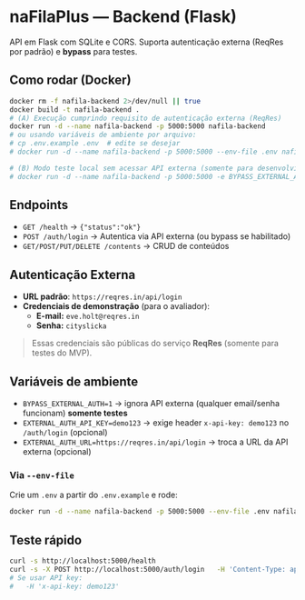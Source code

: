 # naFilaPlus — Backend (Flask)

API em Flask com SQLite e CORS. Suporta autenticação externa (ReqRes por padrão) e **bypass** para testes.

## Como rodar (Docker)
```bash
docker rm -f nafila-backend 2>/dev/null || true
docker build -t nafila-backend .
# (A) Execução cumprindo requisito de autenticação externa (ReqRes)
docker run -d --name nafila-backend -p 5000:5000 nafila-backend
# ou usando variáveis de ambiente por arquivo:
# cp .env.example .env  # edite se desejar
# docker run -d --name nafila-backend -p 5000:5000 --env-file .env nafila-backend

# (B) Modo teste local sem acessar API externa (somente para desenvolvimento)
# docker run -d --name nafila-backend -p 5000:5000 -e BYPASS_EXTERNAL_AUTH=1 nafila-backend
```

## Endpoints
- `GET /health` → `{"status":"ok"}`
- `POST /auth/login` → Autentica via API externa (ou bypass se habilitado)
- `GET/POST/PUT/DELETE /contents` → CRUD de conteúdos

## Autenticação Externa
- **URL padrão**: `https://reqres.in/api/login`
- **Credenciais de demonstração** (para o avaliador):
  - **E-mail:** `eve.holt@reqres.in`
  - **Senha:** `cityslicka`

> Essas credenciais são públicas do serviço **ReqRes** (somente para testes do MVP).

## Variáveis de ambiente
- `BYPASS_EXTERNAL_AUTH=1` → ignora API externa (qualquer email/senha funcionam) **somente testes**
- `EXTERNAL_AUTH_API_KEY=demo123` → exige header `x-api-key: demo123` no `/auth/login` (opcional)
- `EXTERNAL_AUTH_URL=https://reqres.in/api/login` → troca a URL da API externa (opcional)

### Via `--env-file`
Crie um `.env` a partir do `.env.example` e rode:
```bash
docker run -d --name nafila-backend -p 5000:5000 --env-file .env nafila-backend
```

## Teste rápido
```bash
curl -s http://localhost:5000/health
curl -s -X POST http://localhost:5000/auth/login   -H 'Content-Type: application/json'   -d '{"email":"eve.holt@reqres.in","password":"cityslicka"}'
# Se usar API key:
#   -H 'x-api-key: demo123'
```
